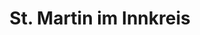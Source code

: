 ---
title: St. Martin im Innkreis
url: /st-martin-im-innkreis/
latitude: 48.285
longitude: 13.443
---